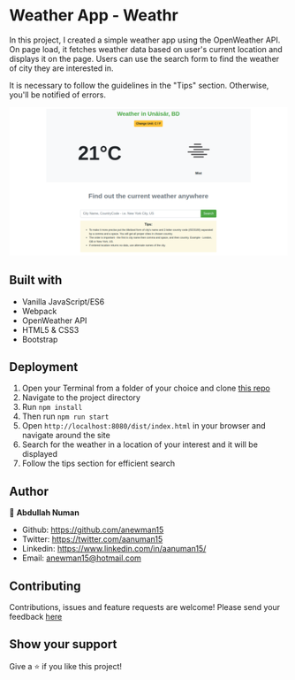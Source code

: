 # Weather App - Weathr
In this project, I created a simple weather app using the OpenWeather API. On page load, it fetches weather data based on user's current location and displays it on the page. Users can use the search form to find the weather of city they are interested in.

It is necessary to follow the guidelines in the "Tips" section. Otherwise, you'll be notified of errors.

![App Screenshot](./app-screenshot.png)

## Built with
- Vanilla JavaScript/ES6
- Webpack
- OpenWeather API
- HTML5 & CSS3
- Bootstrap

## Deployment
1. Open your Terminal from a folder of your choice and clone [this repo](https://github.com/anewman15/weathr/)
2. Navigate to the project directory
3. Run `npm install`
4. Then run `npm run start`
5. Open `http://localhost:8080/dist/index.html` in your browser and navigate around the site
6. Search for the weather in a location of your interest and it will be displayed
7. Follow the tips section for efficient search


## Author

👤 **Abdullah Numan**

- Github:   https://github.com/anewman15
- Twitter:  https://twitter.com/aanuman15
- Linkedin: https://www.linkedin.com/in/aanuman15/
- Email:    anewman15@hotmail.com

##    Contributing

Contributions, issues and feature requests are welcome!
Please send your feedback [here](https://github.com/anewman15/weathr/issues)

## Show your support

Give a ⭐️ if you like this project!